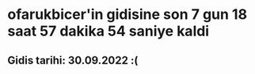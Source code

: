 # ofarukbicer'in gidisine son 7 gun 18 saat 57 dakika 54 saniye kaldi

## Gidis tarihi: 30.09.2022 :(